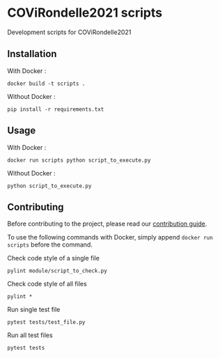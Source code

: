 # COViRondelle2021 scripts

Development scripts for COViRondelle2021

## Installation

With Docker :
```shell
docker build -t scripts .
```

Without Docker : 
```shell
pip install -r requirements.txt
```

## Usage

With Docker :
```shell
docker run scripts python script_to_execute.py
```

Without Docker : 
```shell
python script_to_execute.py
```

## Contributing

Before contributing to the project, please read our [contribution guide](../CONTRIBUTING.md).

To use the following commands with Docker, simply append `docker run scripts` before the command.

Check code style of a single file
```shell
pylint module/script_to_check.py
```

Check code style of all files
```shell
pylint *
```

Run single test file
```shell
pytest tests/test_file.py
```

Run all test files
```shell
pytest tests
```
